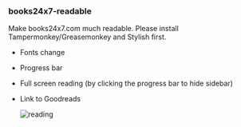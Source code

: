 ### books24x7-readable

Make books24x7.com much readable.
Please install Tampermonkey/Greasemonkey and Stylish first.

* Fonts change
* Progress bar
* Full screen reading (by clicking the progress bar to hide sidebar)
* Link to Goodreads

  ![reading](http://s3.amazonaws.com/uso_ss/26045/large.PNG?1397646025)
